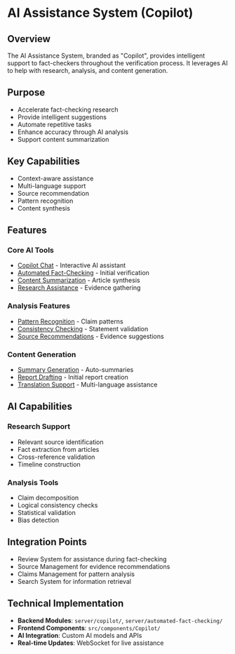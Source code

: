 # AI Assistance System (Copilot)

## Overview
The AI Assistance System, branded as "Copilot", provides intelligent support to fact-checkers throughout the verification process. It leverages AI to help with research, analysis, and content generation.

## Purpose
- Accelerate fact-checking research
- Provide intelligent suggestions
- Automate repetitive tasks
- Enhance accuracy through AI analysis
- Support content summarization

## Key Capabilities
- Context-aware assistance
- Multi-language support
- Source recommendation
- Pattern recognition
- Content synthesis

## Features

### Core AI Tools
- [Copilot Chat](./features/copilot-chat.md) - Interactive AI assistant
- [Automated Fact-Checking](./features/automated-fact-checking.md) - Initial verification
- [Content Summarization](./features/content-summarization.md) - Article synthesis
- [Research Assistance](./features/research-assistance.md) - Evidence gathering

### Analysis Features
- [Pattern Recognition](./features/pattern-recognition.md) - Claim patterns
- [Consistency Checking](./features/consistency-checking.md) - Statement validation
- [Source Recommendations](./features/source-recommendations.md) - Evidence suggestions

### Content Generation
- [Summary Generation](./features/summary-generation.md) - Auto-summaries
- [Report Drafting](./features/report-drafting.md) - Initial report creation
- [Translation Support](./features/translation-support.md) - Multi-language assistance

## AI Capabilities

### Research Support
- Relevant source identification
- Fact extraction from articles
- Cross-reference validation
- Timeline construction

### Analysis Tools
- Claim decomposition
- Logical consistency checks
- Statistical validation
- Bias detection

## Integration Points
- Review System for assistance during fact-checking
- Source Management for evidence recommendations
- Claims Management for pattern analysis
- Search System for information retrieval

## Technical Implementation
- **Backend Modules**: `server/copilot/`, `server/automated-fact-checking/`
- **Frontend Components**: `src/components/Copilot/`
- **AI Integration**: Custom AI models and APIs
- **Real-time Updates**: WebSocket for live assistance